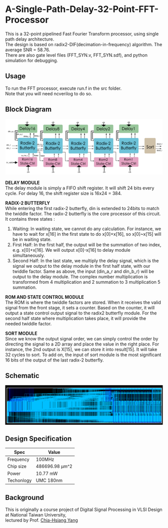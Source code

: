# A-Single-Path-Delay-32-Point-FFT-Processor
This is a 32-point pipelined Fast Fourier Transform processor, using single path delay architecture.  
The design is based on radix2-DIF(decimation-in-frequency) algorithm. The average SNR = 58.76.  
There are also gate level files (FFT_SYN.v, FFT_SYN.sdf), and python simulation for debugging.

## Usage
To run the FFT processor, execute run.f in the src folder.  
Note that you will need ncverilog to do so.

## Block Diagram
![Design](https://github.com/jasonlin316/A-Single-Path-Delay-32-Point-FFT-Processor/blob/master/pic/design.png)

**DELAY MODULE**  
The delay module is simply a FIFO shift register. It will shift 24 bits every cycle. For delay 16, the shift register size is 16x24 = 384.  

**RADIX-2 BUTTERFLY**  
While entering the first radix-2 butterfly, din is extended to 24bits to match the twiddle factor. The radix-2 butterfly is the core processor of this circuit. It contains three states :  
1. Waiting: In waiting state, we cannot do any calculation. For instance, we have to wait for x[16] in the first state to do x[0]+x[16], so x[0]~x[15] will be in waiting state.
2. First Half: In the first half, the output will be the summation of two index, e.g. x[0]+x[16]. We will output x[0]-x[16] to delay module simultaneously.
3. Second Half: In the last state, we multiply the delay signal, which is the signal we output to the delay module in the first half state, with our twiddle factor. Same as above, the input (din_a_r and din_b_r) will be output to the delay module. The complex number multiplication is transformed from 4 multiplication and 2 summation to 3 multiplication 5 summation.    

**ROM AND STATE CONTROL MODULE**  
The ROM is where the twiddle factors are stored. When it receives the valid signal from the front stage, it sets a counter. Based on the counter, it will output a state control output signal to the radix2 butterfly module. For the second half state where multiplication takes place, it will provide the needed twiddle factor.  

**SORT MODULE**  
Since we know the output signal order, we can simply control the order by directing the signal to a 2D array and place the value in the right place. For instance, the 2nd output is X[15], we can store it into result[15]. It will take 32 cycles to sort. To add on, the input of sort module is the most significant 16 bits of the output of the last radix-2 butterfly.

## Schematic
![Desgin](https://github.com/jasonlin316/A-Single-Path-Delay-32-Point-FFT-Processor/blob/master/pic/FFT.png)

## Design Specification
|   Spec   | Value    |
|-----------|---|
| Frequency | 100MHz  |
| Chip size |   486696.98 µm^2  |
|  Power    |  10.77 mW |
|  Techonlogy | UMC 180nm |

## Background
This is originally a course project of Digital Signal Processing in VLSI Design at National Taiwan University,  
lectured by Prof. [Chia-Hsiang Yang](http://cc.ee.ntu.edu.tw/~dcslab/faculty.html#)  
